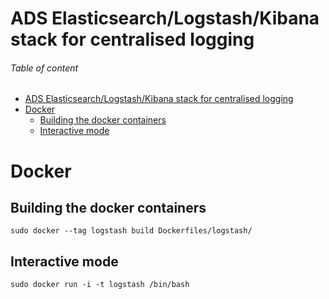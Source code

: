 # ADS Elasticsearch/Logstash/Kibana stack for centralised logging

###### Table of content

  <!-- TOC depth:6 withLinks:1 updateOnSave:1 -->

  - [ADS Elasticsearch/Logstash/Kibana stack for centralised logging](#ads-elasticsearchlogstashkibana-stack-for-centralised-logging)
  - [Docker](#docker)
  	- [Building the docker containers](#building-the-docker-containers)
  	- [Interactive mode](#interactive-mode)

  <!-- /TOC -->

# Docker

## Building the docker containers

```
sudo docker --tag logstash build Dockerfiles/logstash/
```

## Interactive mode
```
sudo docker run -i -t logstash /bin/bash
```
